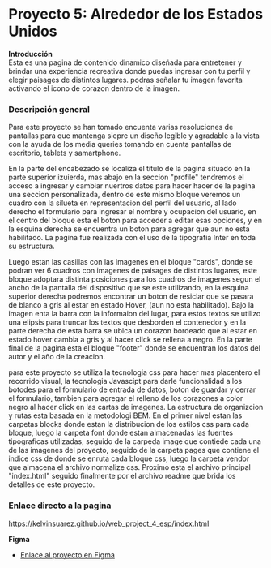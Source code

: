 # Proyecto 5: Alrededor de los Estados Unidos


**Introducción**  
Esta es una pagina de contenido dinamico diseñada para entretener y brindar una experiencia recreativa donde puedas ingresar con tu perfil y elegir paisages de distintos lugares.
podras señalar tu imagen favorita activando el icono de corazon dentro de la imagen.

### Descripción general  
Para este proyecto se han tomado encuenta varias resoluciones de pantallas para que mantenga siepre un diseño
legible y agradable a la vista con la ayuda de los media queries tomando en cuenta pantallas de escritorio, tablets
y samartphone.

En la parte del encabezado se localiza el titulo de la pagina situado en la parte superior izuierda, mas abajo en la seccion "profile" tendremos el acceso a ingresar y cambiar nuertros datos para hacer hacer de la pagina una seccion personalizada, dentro de este mismo bloque veremos un cuadro con la silueta en representacion del perfil del usuario, al lado derecho el formulario para ingresar el nombre y ocupacion del usuario, en el centro del bloque esta el boton para acceder a editar esas opciones, y en la esquina derecha se encuentra un boton para agregar que aun no esta habilitado. La pagina fue realizada con el uso de la tipografia Inter en toda su estructura.

Luego estan las casillas con las imagenes en el bloque "cards", donde se podran ver 6 cuadros con imagenes de paisages de distintos lugares, este bloque adoptara distinta posiciones para los cuadros de imagenes segun el ancho de la pantalla del dispositivo que se este utilizando, en la esquina superior derecha podremos encontrar un boton de resiclar que se pasara de blanco a gris al estar en estado Hover, (aun no esta habilitado). Bajo la imagen enta la barra con la informaion del lugar, para estos textos se utilizo una elipsis para truncar los textos que desborden el contenedor y en la parte derecha de esta barra se ubica un corazon bordeado que al estar en estado hover cambia a gris y al hacer click se rellena a negro.
En la parte final de la pagina esta el bloque "footer" donde se encuentran los datos del autor y el año de la creacion.

para este proyecto se utiliza la tecnologia css para hacer mas placentero el recorrido visual, la tecnologia Javascipt para darle funcionalidad a los botodes para el formulario de entrada de datos, boton de guardar y cerrar el formulario, tambien para agregar el relleno de los corazones a color negro al hacer click en las cartas de imagenes. La estructura de organizcion y rutas esta basada en la metodologi BEM. En el primer nivel estan las carpetas blocks donde estan la 
distribucion de los estilos css para cada bloque, luego la carpeta font donde estan almacenadas las fuentes 
tipograficas utilizadas, seguido de la carpeda image que contiede cada una de las imagenes del proyecto, seguido de
la carpeta pages que contiene el indice css de donde se enruta cada bloque css, luego la carpeta vendor que almacena
el archivo normalize css. Proximo esta el archivo principal "index.html" seguido finalmente por el archivo readme
que brida los detalles de este proyecto.

### Enlace directo a la pagina
https://kelvinsuarez.github.io/web_project_4_esp/index.html


**Figma**

* [Enlace al proyecto en Figma](https://www.figma.com/file/LDMgqWesKpQkIwhOfEBuTS/WEB%2C-Sprint-5%3A-Around-The-U.S.-%7C-desktop-%2B-mobile?node-id=0%3A1)
